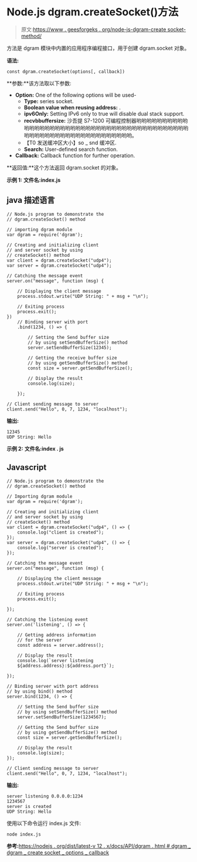 # Node.js dgram.createSocket()方法

> 原文:[https://www . geesforgeks . org/node-js-dgram-create socket-method/](https://www.geeksforgeeks.org/node-js-dgram-createsocket-method/)

方法是 dgram 模块中内置的应用程序编程接口，用于创建 dgram.socket 对象。

**语法:**

```
const dgram.createSocket(options[, callback])
```

**参数:**该方法取以下参数:

*   **Option:** One of the following options will be used-
    *   **Type:** series socket.
    *   **Boolean value when reusing address:** .
    *   **ipv6Only:** Setting IPv6 only to true will disable dual stack support.
    *   **recvbbuffersize:** 沙吾提 S7-1200 可编程控制器哟哟哟哟哟哟哟哟哟哟哟哟哟哟哟哟哟哟哟哟哟哟哟哟哟哟哟哟哟哟哟哟哟哟哟哟哟哟哟哟哟哟哟哟哟哟哟哟哟哟哟哟哟哟哟哟哟哟哟哟哟哟哟。
    *   【T0 发送缓冲区大小】so _ snd 缓冲区.
    *   **Search:** User-defined search function.
*   **Callback:** Callback function for further operation.

**返回值:**这个方法返回 dgram.socket 的对象。

**示例 1:** **文件名:index.js**

## java 描述语言

```
// Node.js program to demonstrate the
// dgram.createSocket() method

// importing dgram module
var dgram = require('dgram');

// Creating and initializing client
// and server socket by using
// createSocket() method
var client = dgram.createSocket("udp4");
var server = dgram.createSocket("udp4");

// Catching the message event
server.on("message", function (msg) {

    // Displaying the client message
    process.stdout.write("UDP String: " + msg + "\n");

    // Exiting process
    process.exit();
})
    // Binding server with port
    .bind(1234, () => {

        // Setting the Send buffer size
        // by using setSendBufferSize() method
        server.setSendBufferSize(12345);

        // Getting the receive buffer size
        // by using getSendBufferSize() method
        const size = server.getSendBufferSize();

        // Display the result
        console.log(size);

    });

// Client sending message to server
client.send("Hello", 0, 7, 1234, "localhost");
```

**输出:**

```
12345
UDP String: Hello
```

**示例 2:** **文件名:index . js**

## Javascript

```
// Node.js program to demonstrate the
// dgram.createSocket() method

// Importing dgram module
var dgram = require('dgram');

// Creating and initializing client
// and server socket by using
// createSocket() method
var client = dgram.createSocket("udp4", () => {
    console.log("client is created");
});
var server = dgram.createSocket("udp4", () => {
    console.log("server is created");
});

// Catching the message event
server.on("message", function (msg) {

    // Displaying the client message
    process.stdout.write("UDP String: " + msg + "\n");

    // Exiting process
    process.exit();

});

// Catching the listening event
server.on('listening', () => {

    // Getting address information
    // for the server
    const address = server.address();

    // Display the result
    console.log(`server listening
    ${address.address}:${address.port}`);

});

// Binding server with port address
// by using bind() method
server.bind(1234, () => {

    // Setting the Send buffer size
    // by using setSendBufferSize() method
    server.setSendBufferSize(1234567);

    // Getting the Send buffer size
    // by using getSendBufferSize() method
    const size = server.getSendBufferSize();

    // Display the result
    console.log(size);
});

// Client sending message to server
client.send("Hello", 0, 7, 1234, "localhost");
```

**输出:**

```
server listening 0.0.0.0:1234
1234567
server is created
UDP String: Hello
```

使用以下命令运行 index.js 文件:

```
node index.js
```

**参考:**[https://nodejs . org/dist/latest-v 12 . x/docs/API/dgram . html # dgram _ dgram _ create socket _ options _ callback](https://nodejs.org/dist/latest-v12.x/docs/api/dgram.html#dgram_dgram_createsocket_options_callback)